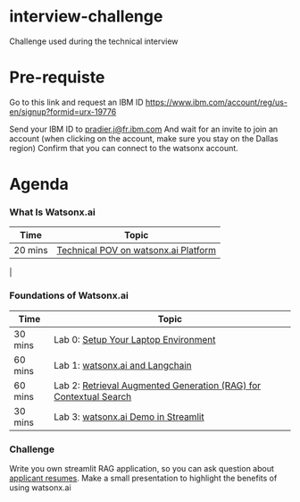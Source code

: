 # interview-challenge
Challenge used during the technical interview

# Pre-requiste 
Go to this link and request an IBM ID
https://www.ibm.com/account/reg/us-en/signup?formid=urx-19776

Send your IBM ID to [pradier.j@fr.ibm.com](mailto:pradier.j@fr.ibm.com)
And wait for an invite to join an account (when clicking on the account, make sure you stay on the Dallas region)
Confirm that you can connect to the watsonx account.

# Agenda
### What Is Watsonx.ai
| **Time**        | **Topic** |
|-----------------|-------------------|
| 20 mins  | [Technical POV on watsonx.ai Platform](watsonxai-platform.md) | 
|
### Foundations of Watsonx.ai
| **Time**        | **Topic** |
|-----------------|-------------------|
| 30 mins  | Lab 0: [Setup Your Laptop Environment](./lab-0-laptop-environment-setup)|  
| 60 mins  | Lab 1: [watsonx.ai and Langchain](./lab-1-watsonxai-and-langchain) | 
| 60 mins  | Lab 2: [Retrieval Augmented Generation (RAG) for Contextual Search](./lab-2-retrieval-agumented-generation) |
| 30 mins  | Lab 3: [watsonx.ai Demo in Streamlit](./lab-3-watsonxai-demo-with-streamlit) | 

### Challenge
Write you own streamlit RAG application, so you can ask question about [applicant resumes](./ResumeDataset_Reference.csv).
Make a small presentation to highlight the benefits of using watsonx.ai





